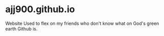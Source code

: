 # ajj900.github.io
Website
Used to flex on my friends who don't know what on God's green earth Github is.
